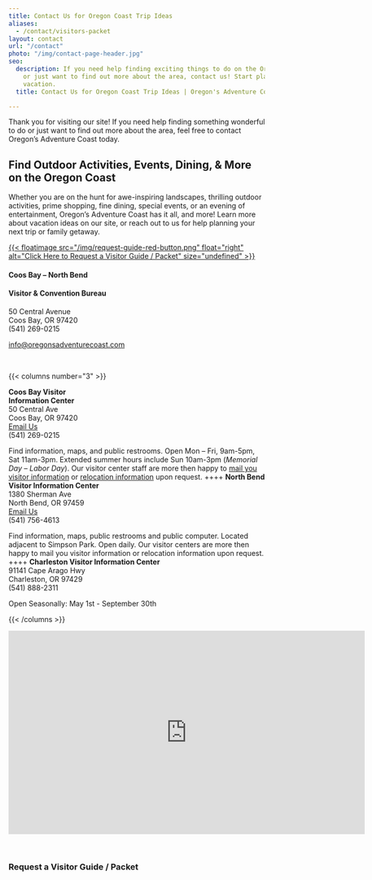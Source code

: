 ```yaml
---
title: Contact Us for Oregon Coast Trip Ideas
aliases:
  - /contact/visitors-packet
layout: contact
url: "/contact"
photo: "/img/contact-page-header.jpg"
seo:
  description: If you need help finding exciting things to do on the Oregon Coast
    or just want to find out more about the area, contact us! Start planning your
    vacation.
  title: Contact Us for Oregon Coast Trip Ideas | Oregon's Adventure Coast

---
```

Thank you for visiting our site! If you need help finding something wonderful to do or just want to find out more about the area, feel free to contact Oregon’s Adventure Coast today.

## Find Outdoor Activities, Events, Dining, & More on the Oregon Coast

Whether you are on the hunt for awe-inspiring landscapes, thrilling outdoor activities, prime shopping, fine dining, special events, or an evening of entertainment, Oregon’s Adventure Coast has it all, and more! Learn more about vacation ideas on our site, or reach out to us for help planning your next trip or family getaway.

[ {{< floatimage src="/img/request-guide-red-button.png" float="right" alt="Click Here to Request a Visitor Guide / Packet" size="undefined" >}} ](#contactform)

#### Coos Bay – North Bend

#### Visitor & Convention Bureau

50 Central Avenue  
Coos Bay, OR 97420  
(541) 269-0215

[info@oregonsadventurecoast.com](mailto:info@oregonsadventurecoast.com)

<p> </p>

{{< columns number="3" >}}

**Coos Bay Visitor**  
**Information Center**  
50 Central Ave  
Coos Bay, OR 97420  
[Email Us](mailto:info@oregonsadventurecoast.com)  
(541) 269-0215

Find information, maps, and public restrooms.
Open Mon – Fri, 9am-5pm, Sat 11am-3pm. Extended summer hours include Sun 10am-3pm (_Memorial Day – Labor Day_). Our visitor center staff are more then happy to [mail you visitor information](#contactform) or [relocation information](/relocation-info-request/#relocationform) upon request.
\++++
**North Bend Visitor Information Center**  
1380 Sherman Ave  
North Bend, OR 97459  
[Email Us](mailto:nbinfo@northbendcity.org)  
(541) 756-4613

Find information, maps, public restrooms and public computer. Located adjacent to Simpson Park. Open daily. Our visitor centers are more then happy to mail you visitor information or relocation information upon request.
\++++
**Charleston Visitor Information Center**  
91141 Cape Arago Hwy  
Charleston, OR 97429  
(541) 888-2311

Open Seasonally: May 1st - September 30th

{{< /columns >}}

<iframe src="https://www.google.com/maps/embed?pb=!1m14!1m8!1m3!1d46417.20329304691!2d-124.28108247456056!3d43.35453745830142!3m2!1i1024!2i768!4f13.1!3m3!1m2!1s0x54c38681fb0c3923%3A0x56b689b37557b1ec!2sCoos+Bay+-+North+Bend+Visitor+and+Convention+Bureau!5e0!3m2!1sen!2sus!4v1533261555779" width="700" height="400" frameborder="0" style="border:0" allowfullscreen></iframe>

<a name="contactform"></a>

<p> </p>

### Request a Visitor Guide / Packet

<script type="text/javascript" src="https://form.jotform.com/jsform/83057765788172"></script>
